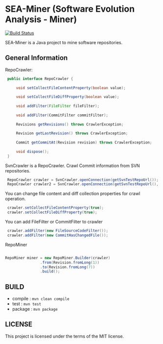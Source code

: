 # SEA-Miner (Software Evolution Analysis - Miner)

[![Build Status](https://travis-ci.org/sinaneski/sea-miner.svg?branch=master)](https://travis-ci.org/sinaneski/sea-miner)

SEA-Miner is a Java project to mine software repositories.

## General Information

RepoCrawler:

```java
 public interface RepoCrawler {
 
     void setCollectFileContentProperty(boolean value);
 
     void setCollectFileDiffProperty(boolean value);
 
     void addFilter(FileFilter fileFilter);
 
     void addFilter(CommitFilter commitFilter);
 
     Revisions getRevisions() throws CrawlerException;
 
     Revision getLastRevision() throws CrawlerException;
 
     Commit getCommitAt(Revision revision) throws CrawlerException;
 
     void dispose();
 }
```

SvnCrawler is a RepoCrawler. Crawl Commit information from SVN repositories.

```java
 RepoCrawler crawler = SvnCrawler.openConnection(getSvnTestRepoUrl());
 RepoCrawler crawler2 = SvnCrawler.openConnection(getSvnTestRepoUrl(), "name", "password");

```

You can change file content and diff collection properties for crawl operation.

```java
 crawler.setCollectFileContentProperty(true);
 crawler.setCollectFileDiffProperty(true);
```

You can add FileFilter or CommitFilter to crawler

```java
 crawler.addFilter(new FileSourceCodeFilter());
 crawler.addFilter(new CommitHasChangedFile());
```

RepoMiner
```java

RepoMiner miner = new RepoMiner.Builder(crawler)
                .from(Revision.fromLong(1))
                .to(Revision.fromLong(7))
                .build();

```

## BUILD

* compile : `mvn clean compile`
* test    : `mvn test`
* package : `mvn package`

## LICENSE
 
This project is licensed under the terms of the MIT license.
